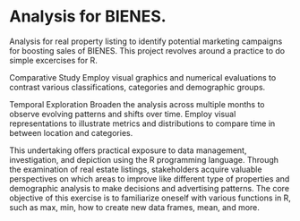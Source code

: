 # Analysis for BIENES. 
Analysis for real property listing to identify potential marketing campaigns for boosting sales of BIENES. This project revolves around a practice to do simple excercises for R.

Comparative Study Employ visual graphics and numerical evaluations to contrast various classifications, categories and demographic groups.

Temporal Exploration Broaden the analysis across multiple months to observe evolving patterns and shifts over time. Employ visual representations to illustrate metrics and distributions to compare time in between location and categories.

This undertaking offers practical exposure to data management, investigation, and depiction using the R programming language. Through the examination of real estate listings, stakeholders acquire valuable perspectives on which areas to improve like different type of properties and demographic analysis to make decisions and advertising patterns. The core objective of this exercise is to familiarize oneself with various functions in R, such as max, min, how to create new data frames, mean, and more.
